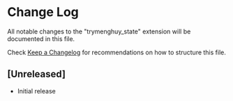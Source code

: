 # Change Log

All notable changes to the "trymenghuy_state" extension will be documented in this file.

Check [Keep a Changelog](http://keepachangelog.com/) for recommendations on how to structure this file.

## [Unreleased]

- Initial release